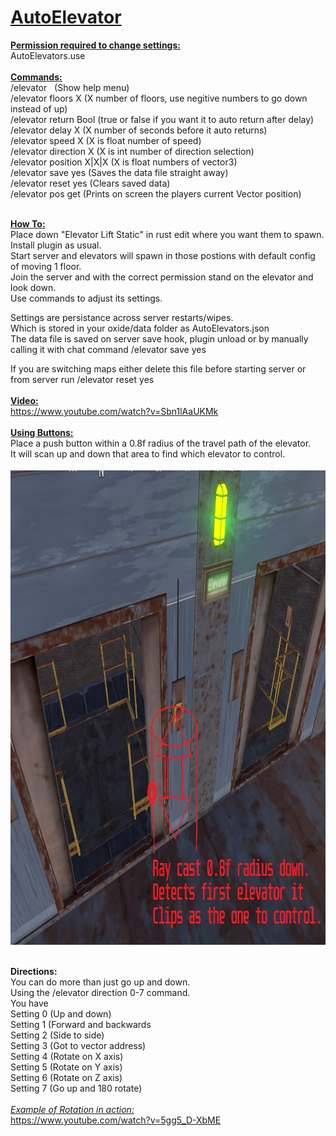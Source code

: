 <h1 class=" d-flex flex-wrap flex-items-center wb-break-word f3 text-normal"><strong class="mr-2 flex-self-stretch"><a href="https://github.com/bmgjet/AutoElevator" data-pjax="#js-repo-pjax-container">AutoElevator</a></strong></h1>
<p><strong><span style="text-decoration: underline;">Permission required to change settings:</span></strong><br />AutoElevators.use<br /><br /><strong><span style="text-decoration: underline;">Commands:</span></strong><br />/elevator&nbsp;&nbsp; (Show help menu)<br />/elevator floors X (X number of floors, use negitive numbers to go down instead of up)<br />/elevator return Bool (true or false if you want it to auto return after delay)<br />/elevator delay X (X number of seconds before it auto returns)<br />/elevator speed X (X is float number of speed)<br />/elevator direction X (X is int number of direction selection)<br />/elevator position X|X|X (X is float numbers of vector3)<br />/elevator save yes (Saves the data file straight away)<br />/elevator reset yes (Clears saved data)<br />/elevator pos get (Prints on screen the players current Vector position)</p>
<p><br /><span style="text-decoration: underline;"><strong>How To:</strong><br /></span>Place down "Elevator Lift Static" in rust edit where you want them to spawn.<br />Install plugin as usual.<br />Start server and elevators will spawn in those postions with default config of moving 1 floor.<br />Join the server and with the correct permission stand on the elevator and look down.<br />Use commands to adjust its settings.</p>
<p>Settings are persistance across server restarts/wipes.<br />Which is stored in your oxide/data folder as AutoElevators.json<br />The data file is saved on server save hook, plugin unload or by manually calling it with chat command /elevator save yes</p>
<p>If you are switching maps either delete this file before starting server or from server run /elevator reset yes<br /><br /><span style="text-decoration: underline;"><strong>Video:</strong></span> <br /><a href="https://www.youtube.com/watch?v=Sbn1lAaUKMk">https://www.youtube.com/watch?v=Sbn1lAaUKMk</a><br /><br /><span style="text-decoration: underline;"><strong>Using Buttons:</strong></span><br />Place a push button within a 0.8f radius of the travel path of the elevator.<br />It will scan up and down that area to find which elevator to control.<br /><br /><img src="https://github.com/bmgjet/AutoElevator/raw/main/button.jpg" alt="" width="1024" height="760" /><br /><br /></p>
<p><strong>Directions:</strong><br />You can do more than just go up and down.<br />Using the /elevator direction 0-7 command.<br />You have<br />Setting 0 (Up and down)<br />Setting 1 (Forward and backwards<br />Setting 2 (Side to side)<br />Setting 3 (Got to vector address)<br />Setting 4 (Rotate on X axis)<br />Setting 5 (Rotate on Y axis)<br />Setting 6 (Rotate on Z axis)<br />Setting 7 (Go up and 180 rotate)<br /><br /><span style="text-decoration: underline;"><em>Example of Rotation in action:</em></span><br /><a href="https://www.youtube.com/watch?v=5gg5_D-XbME">https://www.youtube.com/watch?v=5gg5_D-XbME</a></p>
